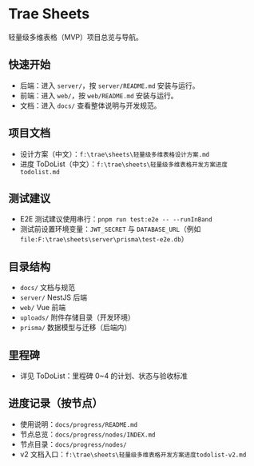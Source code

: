 # Trae Sheets

轻量级多维表格（MVP）项目总览与导航。

## 快速开始
- 后端：进入 `server/`，按 `server/README.md` 安装与运行。
- 前端：进入 `web/`，按 `web/README.md` 安装与运行。
- 文档：进入 `docs/` 查看整体说明与开发规范。

## 项目文档
- 设计方案（中文）：`f:\trae\sheets\轻量级多维表格设计方案.md`
- 进度 ToDoList（中文）：`f:\trae\sheets\轻量级多维表格开发方案进度todolist.md`

## 测试建议
- E2E 测试建议使用串行：`pnpm run test:e2e -- --runInBand`
- 测试前设置环境变量：`JWT_SECRET` 与 `DATABASE_URL`（例如 `file:F:\trae\sheets\server\prisma\test-e2e.db`）

## 目录结构
- `docs/` 文档与规范
- `server/` NestJS 后端
- `web/` Vue 前端
- `uploads/` 附件存储目录（开发环境）
- `prisma/` 数据模型与迁移（后端内）

## 里程碑
- 详见 ToDoList：里程碑 0~4 的计划、状态与验收标准

## 进度记录（按节点）
- 使用说明：`docs/progress/README.md`
- 节点总览：`docs/progress/nodes/INDEX.md`
- 节点目录：`docs/progress/nodes/`
- v2 文档入口：`f:\trae\sheets\轻量级多维表格开发方案进度todolist-v2.md`